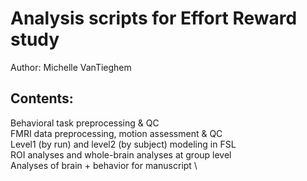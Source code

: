 # Analysis scripts for Effort Reward study 
Author: Michelle VanTieghem 

## Contents: 
Behavioral task preprocessing & QC \
FMRI data preprocessing, motion assessment & QC \
Level1 (by run) and level2 (by subject) modeling in FSL \
ROI analyses and whole-brain analyses at group level \
Analyses of brain + behavior for manuscript \
